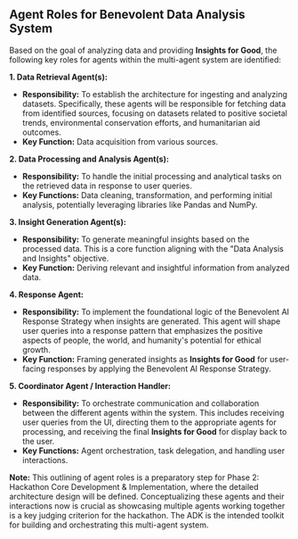 ## Agent Roles for Benevolent Data Analysis System

Based on the goal of analyzing data and providing **Insights for Good**, the following key roles for agents within the multi-agent system are identified:

**1. Data Retrieval Agent(s):**

* **Responsibility:** To establish the architecture for ingesting and analyzing datasets. Specifically, these agents will be responsible for fetching data from identified sources, focusing on datasets related to positive societal trends, environmental conservation efforts, and humanitarian aid outcomes.
* **Key Function:** Data acquisition from various sources.

**2. Data Processing and Analysis Agent(s):**

* **Responsibility:** To handle the initial processing and analytical tasks on the retrieved data in response to user queries.
* **Key Functions:** Data cleaning, transformation, and performing initial analysis, potentially leveraging libraries like Pandas and NumPy.

**3. Insight Generation Agent(s):**

* **Responsibility:** To generate meaningful insights based on the processed data. This is a core function aligning with the "Data Analysis and Insights" objective.
* **Key Function:** Deriving relevant and insightful information from analyzed data.

**4. Response Agent:**

* **Responsibility:** To implement the foundational logic of the Benevolent AI Response Strategy when insights are generated. This agent will shape user queries into a response pattern that emphasizes the positive aspects of people, the world, and humanity's potential for ethical growth.
* **Key Function:** Framing generated insights as **Insights for Good** for user-facing responses by applying the Benevolent AI Response Strategy.

**5. Coordinator Agent / Interaction Handler:**

* **Responsibility:** To orchestrate communication and collaboration between the different agents within the system. This includes receiving user queries from the UI, directing them to the appropriate agents for processing, and receiving the final **Insights for Good** for display back to the user.
* **Key Functions:** Agent orchestration, task delegation, and handling user interactions.

**Note:** This outlining of agent roles is a preparatory step for Phase 2: Hackathon Core Development & Implementation, where the detailed architecture design will be defined. Conceptualizing these agents and their interactions now is crucial as showcasing multiple agents working together is a key judging criterion for the hackathon. The ADK is the intended toolkit for building and orchestrating this multi-agent system.
